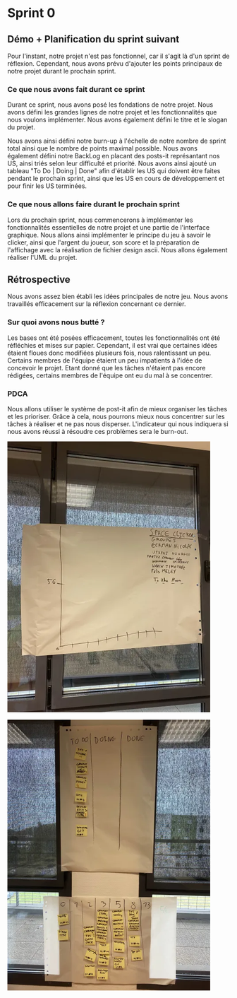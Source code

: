 # Sprint 0

## Démo + Planification du sprint suivant
Pour l'instant, notre projet n'est pas fonctionnel, car il s'agit là d'un sprint de réflexion. Cependant, nous avons prévu d'ajouter les points principaux de notre projet durant le prochain sprint.

### Ce que nous avons fait durant ce sprint
Durant ce sprint, nous avons posé les fondations de notre projet. Nous avons défini les grandes lignes de notre projet et les fonctionnalités que nous voulons implémenter. Nous avons également défini le titre et le slogan du projet.

Nous avons ainsi défini notre burn-up à l'échelle de notre nombre de sprint total ainsi que le nombre de points maximal possible. Nous avons également défini notre BackLog en placant des posts-it représantant nos US, ainsi triés selon leur difficulté et priorité. Nous avons ainsi ajouté un tableau "To Do | Doing | Done" afin d'établir les US qui doivent être faites pendant le prochain sprint, ainsi que les US en cours de développement et pour finir les US terminées.

### Ce que nous allons faire durant le prochain sprint
Lors du prochain sprint, nous commencerons à implémenter les fonctionnalités essentielles de notre projet et une partie de l'interface graphique. 
Nous allons ainsi implémenter le principe du jeu à savoir le clicker, ainsi que l'argent du joueur, son score et la préparation de l'affichage avec la réalisation de fichier design ascii. Nous allons également réaliser l'UML du projet.

## Rétrospective
Nous avons assez bien établi les idées principales de notre jeu. Nous avons travaillés efficacement sur la réflexion concernant ce dernier.

### Sur quoi avons nous butté ?

Les bases ont été posées efficacement, toutes les fonctionnalités ont été réfléchies et mises sur papier. Cependant, il est vrai que certaines idées étaient floues donc modifiées plusieurs fois, nous ralentissant un peu.
Certains membres de l'équipe étaient un peu impatients à l'idée de concevoir le projet.
Etant donné que les tâches n'étaient pas encore rédigées, certains membres de l'équipe ont eu du mal à se concentrer.

### PDCA

Nous allons utiliser le système de post-it afin de mieux organiser les tâches et les prioriser.
Grâce à cela, nous pourrons mieux nous concentrer sur les tâches à réaliser et ne pas nous disperser.
L'indicateur qui nous indiquera si nous avons réussi à résoudre ces problèmes sera le burn-out.

![Burn up](./img/radiateur.webp)

![BackLog](./img/radiateur2.webp)
